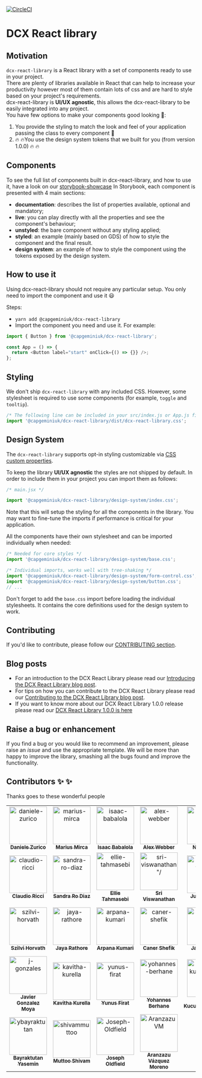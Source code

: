 [![CircleCI](https://circleci.com/gh/Capgemini/dcx-react-library.svg?style=svg)](https://circleci.com/gh/Capgemini/dcx-react-library)

# DCX React library

## Motivation

`dcx-react-library` is a React library with a set of components ready to use in your project.  
There are plenty of libraries available in React that can help to increase your productivity however most of them contain lots of css and are hard to style based on your project's requirements.  
dcx-react-library is **UI/UX agnostic**, this allows the dcx-react-library to be easily integrated into any project.  
You have few options to make your components good looking :lipstick::

1. You provide the styling to match the look and feel of your application passing the class to every component :construction_worker:
2. :fire: :fire:You use the design system tokens that we built for you (from version 1.0.0) :fire: :fire:

## Components

To see the full list of components built in dcx-react-library, and how to use it, have a look on our [storybook-showcase](https://main--6069a6f47f4b9f002171f8e1.chromatic.com)
In Storybook, each component is presented with 4 main sections:

- **documentation**: describes the list of properties available, optional and mandatory;
- **live**: you can play directly with all the properties and see the component's behaviour;
- **unstyled**: the bare component without any styling applied;
- **styled**: an example (mainly based on GDS) of how to style the component and the final result.
- **design system**: an example of how to style the component using the tokens exposed by the design system.

## How to use it

Using dcx-react-library should not require any particular setup. You only need to import the component and use it :smiley:

Steps:

- `yarn add @capgeminiuk/dcx-react-library`
- Import the component you need and use it. For example:

```js
import { Button } from '@capgeminiuk/dcx-react-library';

const App = () => {
  return <Button label="start" onClick={() => {}} />;
};
```

## Styling

We don't ship `dcx-react-library` with any included CSS. However, some stylesheet is required to use some components (for example, `toggle` and `tooltip`).

```js
/* The following line can be included in your src/index.js or App.js file */
import '@capgeminiuk/dcx-react-library/dist/dcx-react-library.css';
```

## Design System

The `dcx-react-library` supports opt-in styling customizable via [CSS custom properties](https://developer.mozilla.org/en-US/docs/Web/CSS/Using_CSS_custom_properties).

To keep the library **UI/UX agnostic** the styles are not shipped by default. In order to include them in your project you can import them as follows:

```jsx
/* main.jsx */

import '@capgeminiuk/dcx-react-library/design-system/index.css';
```

Note that this will setup the styling for all the components in the library. You may want to fine-tune the imports if performance is critical for your application.

All the components have their own stylesheet and can be imported individually when needed:

```jsx
/* Needed for core styles */
import '@capgeminiuk/dcx-react-library/design-system/base.css';

/* Individual imports, works well with tree-shaking */
import '@capgeminiuk/dcx-react-library/design-system/form-control.css';
import '@capgeminiuk/dcx-react-library/design-system/button.css';
// ...
```

Don't forget to add the `base.css` import before loading the individual stylesheets. It contains the core definitions used for the design system to work.

## Contributing

If you'd like to contribute, please follow our [CONTRIBUTING section](https://github.com/Capgemini/dcx-react-library/blob/main/CONTRIBUTING.md).

## Blog posts

- For an introduction to the DCX React Library please read our [Introducing the DCX React Library blog post](https://capgemini.github.io/development/dcx-react-library/).
- For tips on how you can contribute to the DCX React Library please read our [Contributing to the DCX React Library blog post](https://capgemini.github.io/development/contributing-to-dcx-react-library/).
- If you want to know more about our DCX React Library 1.0.0 release please read our [DCX React Library 1.0.0 is here](https://capgemini.github.io/development/dcx-react-library-v1-is-here)

## Raise a bug or enhancement

If you find a bug or you would like to recommend an improvement, please raise an _issue_ and use the appropriate template. We will be more than happy to improve the library, smashing all the bugs found and improve the functionality.

## Contributors ✨ ✨

Thanks goes to these wonderful people

<table>
  <tr>
    <td align="center">
      <a href="https://github.com/daniele-zurico">
        <img src="https://avatars.githubusercontent.com/u/3193095?v=4" width="100px;" alt="daniele-zurico"/>
        <br />
        <sub><b>Daniele Zurico</b></sub>
      </a>
    </td>
    <td align="center">
      <a href="https://github.com/cg-mmirca">
        <img src="https://avatars.githubusercontent.com/u/92944005?v=4" width="100px;" alt="marius-mirca"/>
        <br />
        <sub><b>Marius Mirca</b></sub>
      </a>
    </td>
    <td align="center">
      <a href="https://github.com/Ibabalola">
        <img src="https://avatars.githubusercontent.com/u/11960286?v=4" width="100px;" alt="isaac-babalola"/>
        <br />
        <sub><b>Isaac Babalola</b></sub>
      </a>
    </td>
    <td align="center">
      <a href="https://github.com/alexwbbr">
        <img src="https://avatars.githubusercontent.com/u/12614684?v=4" width="100px;" alt="alex-webber"/>
        <br />
        <sub><b>Alex Webber</b></sub>
      </a>
    </td>
    <td align="center">
      <a href="https://github.com/nikkialgar">
        <img src="https://avatars.githubusercontent.com/u/229638?v=4" width="100px;" alt="nikki-algar"/>
        <br />
        <sub><b>Nikki Algar</b></sub>
      </a>
    </td>
    <td align="center">
      <a href="https://github.com/nikusharmadcx">
        <img src="https://avatars.githubusercontent.com/u/85119492?v=4" width="100px;" alt="niku-sharma"/>
        <br />
        <sub><b>Niku Sharma</b></sub>
      </a>
    </td>
  </tr>
  <tr>
    <td align="center">
      <a href="https://github.com/ClaudioRicciCG">
        <img src="https://avatars.githubusercontent.com/u/77390776?v=4" width="100px;" alt="claudio-ricci"/>
        <br />
        <sub><b>Claudio Ricci</b></sub>
      </a>
    </td>
    <td align="center">
      <a href="https://github.com/SandraRoDiaz">
        <img src="https://avatars.githubusercontent.com/u/68821446?v=4" width="100px;" alt="sandra-ro-diaz"/>
        <br />
        <sub><b>Sandra Ro Diaz</b></sub>
      </a>
    </td>
    <td align="center">
      <a href="https://github.com/ellietms">
        <img src="https://avatars.githubusercontent.com/u/59767576?v=4" width="100px;" alt="ellie-tahmasebi"/>
        <br />
        <sub><b>Ellie Tahmasebi</b></sub>
      </a>
    </td>
    <td align="center">
      <a href="https://github.com/sri-viswanathan">
        <img src="https://avatars.githubusercontent.com/u/27343753?v=4" width="100px;" alt=sri-viswanathan"/>
        <br />
        <sub><b>Sri Viswanathan</b></sub>
      </a>
    </td>
    <td align="center">
      <a href="https://github.com/cg-julian-taylor">
        <img src="https://avatars.githubusercontent.com/u/107050226?v=4" width="100px;" alt=julian-taylor"/>
        <br />
        <sub><b>Julian Taylor</b></sub>
      </a>
    </td>
    <td align="center">
      <a href="https://github.com/SergioBanderaGarcia">
        <img src="https://avatars.githubusercontent.com/u/113599747?v=4" width="100px;" alt=sergio-bandera-garcia"/>
        <br />
        <sub><b>Sergio Bandera Garcia</b></sub>
      </a>
    </td>
  </tr>
  <tr>
  <td align="center">
    <a href="https://github.com/szilvihorvath">
      <img src="https://avatars.githubusercontent.com/u/50360435?v=4" width="100px;" alt="szilvi-horvath"/>
      <br />
      <sub><b>Szilvi Horvath</b></sub>
    </a>
  </td>
    <td align="center">
      <a href="https://github.com/Jaya-Rathore">
        <img src="https://avatars.githubusercontent.com/u/119496797?v=4" width="100px;" alt="jaya-rathore"/>
        <br />
        <sub><b>Jaya Rathore</b></sub>
      </a>
    </td>
    <td align="center">
      <a href="https://github.com/arpakuma">
        <img src="https://avatars.githubusercontent.com/u/128031818?v=4" width="100px;" alt="arpana-kumari"/>
        <br />
        <sub><b>Arpana Kumari</b></sub>
      </a>
    </td>
    <td align="center">
      <a href="https://github.com/CanerShefik">
        <img src="https://avatars.githubusercontent.com/u/24546769?v=4" width="100px;" alt="caner-shefik"/>
        <br />
        <sub><b>Caner Shefik</b></sub>
      </a>
    </td>
    <td align="center">
      <a href="https://github.com/JadhavJeet">
        <img src="https://avatars.githubusercontent.com/u/100856152?v=4" width="100px;" alt="jadhav-jeet"/>
        <br />
        <sub><b>Jadhav Jeet</b></sub>
      </a>
    </td>
    <td align="center">
      <a href="https://github.com/SOUNDAR-A">
        <img src="https://avatars.githubusercontent.com/u/24546769?v=4" width="100px;" alt="soundar-arumugam"/>
        <br />
        <sub><b>Soundar Arumugam</b></sub>
      </a>
    </td>
  </tr>
  <tr>
    <td align="center">
      <a href="https://github.com/jgonza16">
        <img src="https://avatars.githubusercontent.com/u/93665374?v=4" width="100px;" alt="j-gonzales"/>
        <br />
        <sub><b>Javier Gonzalez Moya</b></sub>
      </a>
    </td>
    <td align="center">
      <a href="https://github.com/KavithaKurella">
        <img src="https://avatars.githubusercontent.com/u/122851121?v=4" width="100px;" alt="kavitha-kurella"/>
        <br />
        <sub><b>Kavitha Kurella</b></sub>
      </a>
    </td>
    <td align="center">
      <a href="https://github.com/yunusfirat">
        <img src="https://avatars.githubusercontent.com/u/38798014?v=4" width="100px;" alt="yunus-firat"/>
        <br />
        <sub><b>Yunus Firat</b></sub>
      </a>
    </td>
    <td align="center">
      <a href="https://github.com/byohannes">
        <img src="https://avatars.githubusercontent.com/u/42332389?v=4" width="100px;" alt="yohannes-berhane"/>
        <br />
        <sub><b>Yohannes Berhane</b></sub>
      </a>
    </td>
    <td align="center">
      <a href="https://github.com/Ahmet-K">
        <img src="https://avatars.githubusercontent.com/u/45479018?v=4" width="100px;" alt="ahmet-kucukibrahimoglu"/>
        <br />
        <sub><b>Ahmet Kucukibrahimoglu</b></sub>
      </a>
    </td>
    <td align="center">
      <a href="https://github.com/aismaelcap">
        <img src="https://avatars.githubusercontent.com/u/121889403?v=4" width="100px;" alt="ismael-akhtaab"/>
        <br />
        <sub><b>Ismael Akhtaab</b></sub>
      </a>
    </td>
  </tr>
  <tr>
    <td align="center">
      <a href="https://github.com/ybayraktutan">
        <img src="https://avatars.githubusercontent.com/u/74928622?v=4" width="100px;" alt="ybayraktutan"/>
        <br />
        <sub><b>Bayraktutan Yasemin</b></sub>
      </a>
    </td>
    <td align="center">
      <a href="https://github.com/shivammuttoo">
        <img src="https://avatars.githubusercontent.com/u/5648449?v=4" width="100px;" alt="shivammuttoo"/>
        <br />
        <sub><b>Muttoo Shivam</b></sub>
      </a>
    </td>
    <td align="center">
      <a href="https://github.com/josepholdfield">
        <img src="https://avatars.githubusercontent.com/u/48091537?v=4" width="100px;" alt="Joseph-Oldfield"/>
        <br />
        <sub><b>Joseph Oldfield</b></sub>
      </a>
    </td>
    <td align="center">
      <a href="https://github.com/AranzazuVM">
        <img src="https://avatars.githubusercontent.com/u/148540415?v=4" width="100px;" alt="AranzazuVM"/>
        <br />
        <sub><b>Aranzazu Vázquez Moreno</b></sub>
      </a>
    </td>
  </tr>
</table>
